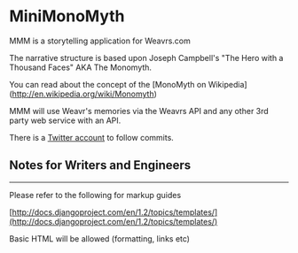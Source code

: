 # MiniMonoMyth #

MMM is a storytelling application for Weavrs.com

The narrative structure is based upon Joseph Campbell's "The Hero with a Thousand Faces" AKA The Monomyth.

You can read about the concept of the [MonoMyth on Wikipedia] (http://en.wikipedia.org/wiki/Monomyth)

MMM will use Weavr's memories via the Weavrs API and any other 3rd party web service with an API.

There is a [Twitter account](http://twitter.com/mmm_git) to follow commits.



## Notes for Writers and Engineers ##
---

Please refer to the following for markup guides

[http://docs.djangoproject.com/en/1.2/topics/templates/](http://docs.djangoproject.com/en/1.2/topics/templates/)

Basic HTML will be allowed (formatting, links etc)
